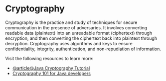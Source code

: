 # Cryptography

Cryptography is the practice and study of techniques for secure communication in the presence of adversaries. It involves converting readable data (plaintext) into an unreadable format (ciphertext) through encryption, and then converting the ciphertext back into plaintext through decryption. Cryptography uses algorithms and keys to ensure confidentiality, integrity, authentication, and non-repudiation of information.

Visit the following resources to learn more:

- [@article@Java Cryptography Tutorial](https://jenkov.com/tutorials/java-cryptography/index.html)
- [Cryptography 101 for Java developers](https://www.youtube.com/watch?v=itmNhVckTPc)

